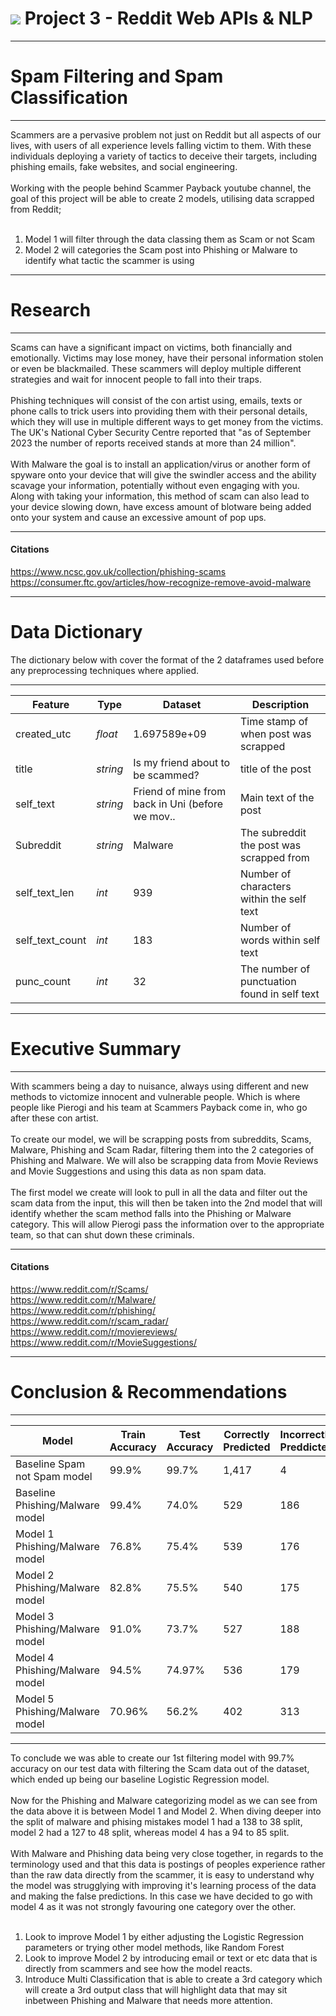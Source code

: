 # ![](https://ga-dash.s3.amazonaws.com/production/assets/logo-9f88ae6c9c3871690e33280fcf557f33.png) Project 3 - Reddit Web APIs & NLP
---
# Spam Filtering and Spam Classification
---
Scammers are a pervasive problem not just on Reddit but all aspects of our lives, with users of all experience levels falling victim to them. With these individuals deploying a variety of tactics to  deceive their targets, including phishing emails, fake websites, and social engineering.<br>
<br>
Working with the people behind Scammer Payback youtube channel, the goal of this project will be able to create 2 models, utilising data scrapped from Reddit;<br>
<br>
1) Model 1 will filter through the data classing them as Scam or not Scam
2) Model 2 will categories the Scam post into Phishing or Malware to identify what tactic the scammer is using 
---
# Research
---

Scams can have a significant impact on victims, both financially and emotionally. Victims may lose money, have their personal information stolen or even be blackmailed. These scammers will deploy multiple different strategies and wait for innocent people to fall into their traps.<br>
<br>
Phishing techniques will consist of the con artist using, emails, texts or phone calls to trick users into providing them with their personal details, which they will use in multiple different ways to get money from the victims. The UK's National Cyber Security Centre reported that "as of September 2023 the number of reports received stands at more than 24 million".<br>
<br>
With Malware the goal is to install an application/virus or another form of spyware onto your device that will give the swindler access and the ability scavage your information, potentially without even engaging with you. Along with taking your information, this method of scam can also lead to your device slowing down, have excess amount of blotware being added onto your system and cause an excessive amount of pop ups. 

---
#### Citations
https://www.ncsc.gov.uk/collection/phishing-scams
<br>
https://consumer.ftc.gov/articles/how-recognize-remove-avoid-malware

---
# Data Dictionary

The dictionary below with cover the format of the 2 dataframes used before any preprocessing techniques where applied.

---
|Feature|Type|Dataset|Description|
|---|---|---|---|
|created_utc|*float*|1.697589e+09|Time stamp of when post was scrapped|
|title|*string*|Is my friend about to be scammed?|title of the post|
|self_text|*string*|Friend of mine from back in Uni (before we mov..|Main text of the post|
|Subreddit|*string*|Malware| The subreddit the post was scrapped from |
|self_text_len|*int*|939| Number of characters within the self text|
|self_text_count|*int*|183| Number of words within self text|
|punc_count|*int*|32| The number of punctuation found in self text|

---
# Executive Summary
---

With scammers being a day to nuisance, always using different and new methods to victomize innocent and vulnerable people. Which is where people like Pierogi and his team at Scammers Payback come in, who go after these con artist. <br>
<br>
To create our model, we will be scrapping posts from subreddits, Scams, Malware, Phishing and Scam Radar, filtering them into the 2 categories of Phishing and Malware. We will also be scrapping data from Movie Reviews and Movie Suggestions and using this data as non spam data.<br>
<br>
The first model we create will look to pull in all the data and filter out the scam data from the input, this will then be taken into the 2nd model that will identify whether the scam method falls into the Phishing or Malware category. This will allow Pierogi pass the information over to the appropriate team, so that can shut down these criminals.

---
#### Citations
https://www.reddit.com/r/Scams/
<br>
https://www.reddit.com/r/Malware/
<br>
https://www.reddit.com/r/phishing/
<br>
https://www.reddit.com/r/scam_radar/
<br>
https://www.reddit.com/r/moviereviews/
<br>
https://www.reddit.com/r/MovieSuggestions/

---

# Conclusion & Recommendations
---

|Model|Train Accuracy|Test Accuracy|Correctly Predicted|Incorrectly Preddicted|
|---|---|---|---|---|
|Baseline Spam not Spam model|99.9%|99.7%|1,417|4|
|Baseline Phishing/Malware model|99.4%|74.0%|529|186|
|Model 1 Phishing/Malware model|76.8%|75.4%|539|176|
|Model 2 Phishing/Malware model|82.8%|75.5%|540|175|
|Model 3 Phishing/Malware model|91.0%|73.7%|527|188|
|Model 4 Phishing/Malware model|94.5%|74.97%|536|179|
|Model 5 Phishing/Malware model|70.96%|56.2%|402|313|

---

To conclude we was able to create our 1st filtering model with 99.7% accuracy on our test data with filtering the Scam data out of the dataset, which ended up being our baseline Logistic Regression model. <br>
<br>
Now for the Phishing and Malware categorizing model as we can see from the data above it is between Model 1 and Model 2. When diving deeper into the split of malware and phising mistakes model 1 had a 138 to 38 split, model 2 had a 127 to 48 split, whereas model 4 has a 94 to 85 split.<br>
<br>
With Malware and Phishing data being very close together, in regards to the terminology used and that this data is postings of peoples experience rather than the raw data directly from the scammer, it is easy to understand why the model was strugglying with improving it's learning process of the data and making the false predictions. In this case we have decided to go with model 4 as it was not strongly favouring one category over the other.  
<br>

1) Look to improve Model 1 by either adjusting the Logistic Regression parameters or trying other model methods, like Random Forest
2) Look to improve Model 2 by introducing email or text or etc data that is directly from scammers and see how the model reacts. 
3) Introduce Multi Classification that is able to create a 3rd category which will create a 3rd output class that will highlight data that may sit inbetween Phishing and Malware that needs more attention.
